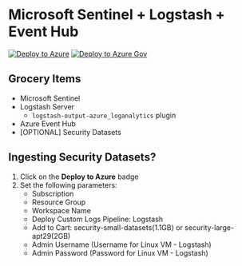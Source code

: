 # Microsoft Sentinel + Logstash + Event Hub

[![Deploy to Azure](https://aka.ms/deploytoazurebutton)](https://portal.azure.com/#create/Microsoft.Template/uri/https%3A%2F%2Fraw.githubusercontent.com%2FOTRF%2FMicrosoft-Sentinel2Go%2Fmaster%2Fgrocery-list%2Fcustom-log-pipeline%2Fazuredeploy.json)
[![Deploy to Azure Gov](https://aka.ms/deploytoazuregovbutton)](https://portal.azure.us/#create/Microsoft.Template/uri/https%3A%2F%2Fraw.githubusercontent.com%2FOTRF%2FMicrosoft-Sentinel2Go%2Fmaster%2Fgrocery-list%2Fcustom-log-pipeline%2Fazuredeploy.json)


## Grocery Items

* Microsoft Sentinel
* Logstash Server
    * `logstash-output-azure_loganalytics` plugin
* Azure Event Hub
* [OPTIONAL] Security Datasets

## Ingesting Security Datasets?

1) Click on the **Deploy to Azure** badge
2) Set the following parameters:
    * Subscription
    * Resource Group
    * Workspace Name
    * Deploy Custom Logs Pipeline: Logstash
    * Add to Cart: security-small-datasets(1.1GB) or security-large-apt29(2GB)
    * Admin Username (Username for Linux VM - Logstash)
    * Admin Password (Password for Linux VM - Logstash)
